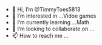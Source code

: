 - 👋 Hi, I’m @TimmyToes5813
- 👀 I’m interested in ...Vidoe games
- 🌱 I’m currently learning ...Math
- 💞️ I’m looking to collaborate on ...
- 📫 How to reach me ...

<!---
TimmyToes5813/TimmyToes5813 is a ✨ special ✨ repository because its `README.md` (this file) appears on your GitHub profile.
You can click the Preview link to take a look at your changes.
--->
